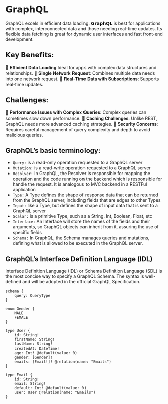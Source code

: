 # 𝗚𝗿𝗮𝗽𝗵𝗤𝗟
GraphQL excels in efficient data loading. 𝗚𝗿𝗮𝗽𝗵𝗤𝗟 is best for applications with complex, interconnected data and those needing real-time updates. Its flexible data fetching is great for dynamic user interfaces and fast front-end development.

## 𝗞𝗲𝘆 𝗕𝗲𝗻𝗲𝗳𝗶𝘁𝘀: 
🔷 𝐄𝐟𝐟𝐢𝐜𝐢𝐞𝐧𝐭 𝐃𝐚𝐭𝐚 𝐋𝐨𝐚𝐝𝐢𝐧𝐠:Ideal for apps with complex data structures and relationships.
🔷 𝐒𝐢𝐧𝐠𝐥𝐞 𝐍𝐞𝐭𝐰𝐨𝐫𝐤 𝐑𝐞𝐪𝐮𝐞𝐬𝐭: Combines multiple data needs into one network request.
🔷 𝐑𝐞𝐚𝐥-𝐓𝐢𝐦𝐞 𝐃𝐚𝐭𝐚 𝐰𝐢𝐭𝐡 𝐒𝐮𝐛𝐬𝐜𝐫𝐢𝐩𝐭𝐢𝐨𝐧𝐬: Supports real-time updates.

## 𝗖𝗵𝗮𝗹𝗹𝗲𝗻𝗴𝗲𝘀: 
🔶 𝐏𝐞𝐫𝐟𝐨𝐫𝐦𝐚𝐧𝐜𝐞 𝐈𝐬𝐬𝐮𝐞𝐬 𝐰𝐢𝐭𝐡 𝐂𝐨𝐦𝐩𝐥𝐞𝐱 𝐐𝐮𝐞𝐫𝐢𝐞𝐬:  Complex queries can sometimes slow down performance.
🔶 𝐂𝐚𝐜𝐡𝐢𝐧𝐠 𝐂𝐡𝐚𝐥𝐥𝐞𝐧𝐠𝐞𝐬: Unlike REST, GraphQL needs more advanced caching strategies.
🔶 𝐒𝐞𝐜𝐮𝐫𝐢𝐭𝐲 𝐂𝐨𝐧𝐜𝐞𝐫𝐧𝐬: Requires careful management of query complexity and depth to avoid malicious queries.

## GraphQL’s basic terminology:

- `Query:` is a read-only operation requested to a GraphQL server
- `Mutation:` is a read-write operation requested to a GraphQL server
- `Resolver:` In GraphQL, the Resolver is responsible for mapping the operation and the code running on the backend which is responsible for handle the request. It is analogous to MVC backend in a RESTFul application
- `Type:` A Type defines the shape of response data that can be returned from the GraphQL server, including fields that are edges to other Types
- `Input:` like a Type, but defines the shape of input data that is sent to a GraphQL server
- `Scalar:` is a primitive Type, such as a String, Int, Boolean, Float, etc
- `Interface:` An Interface will store the names of the fields and their arguments, so GraphQL objects can inherit from it, assuring the use of specific fields
- `Schema:` In GraphQL, the Schema manages queries and mutations, defining what is allowed to be executed in the GraphQL server.

## GraphQL’s Interface Definition Language (IDL)

Interface Definition Language (IDL) or Schema Definition Language (SDL) is the most concise way to specify a GraphQL Schema. The syntax is well-defined and will be adopted in the official GraphQL Specification.

```
schema {
    query: QueryType
}

enum Gender {
    MALE
    FEMALE
}

type User {
    id: String!
    firstName: String!
    lastName: String!
    createdAt: DateTime!
    age: Int! @default(value: 0)
    gender: [Gender]!
    emails: [Email!]! @relation(name: "Emails")
}

type Email {
    id: String!
    email: String!
    default: Int! @default(value: 0)
    user: User @relation(name: "Emails")
}
```